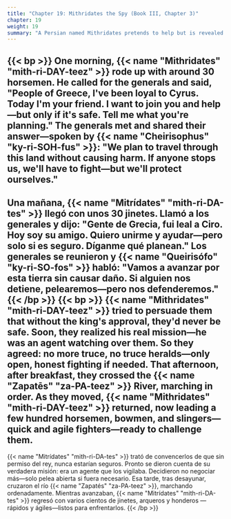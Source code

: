 ```yaml
---
title: "Chapter 19: Mithridates the Spy (Book III, Chapter 3)"
chapter: 19
weight: 19
summary: "A Persian named Mithridates pretends to help but is revealed as a spy for the king."
---
```


{{< bp >}}
One morning, {{< name "Mithridates" "mith-ri-DAY-teez" >}} rode up with around 30 horsemen. He called for the generals and said, "People of Greece, I've been loyal to Cyrus. Today I'm your friend. I want to join you and help—but only if it's safe. Tell me what you're planning." The generals met and shared their answer—spoken by {{< name "Cheirisophus" "ky-ri-SOH-fus" >}}: "We plan to travel through this land without causing harm. If anyone stops us, we'll have to fight—but we'll protect ourselves."
---
Una mañana, {{< name "Mitrídates" "mith-ri-DA-tes" >}} llegó con unos 30 jinetes. Llamó a los generales y dijo: "Gente de Grecia, fui leal a Ciro. Hoy soy su amigo. Quiero unirme y ayudar—pero solo si es seguro. Díganme qué planean." Los generales se reunieron y {{< name "Queirisófo" "ky-ri-SO-fos" >}} habló: "Vamos a avanzar por esta tierra sin causar daño. Si alguien nos detiene, pelearemos—pero nos defenderemos."
{{< /bp >}}
{{< bp >}}
{{< name "Mithridates" "mith-ri-DAY-teez" >}} tried to persuade them that without the king's approval, they'd never be safe. Soon, they realized his real mission—he was an agent watching over them. So they agreed: no more truce, no truce heralds—only open, honest fighting if needed. That afternoon, after breakfast, they crossed the {{< name "Zapatēs" "za-PA-teez" >}} River, marching in order. As they moved, {{< name "Mithridates" "mith-ri-DAY-teez" >}} returned, now leading a few hundred horsemen, bowmen, and slingers—quick and agile fighters—ready to challenge them.
---
{{< name "Mitrídates" "mith-ri-DA-tes" >}} trató de convencerlos de que sin permiso del rey, nunca estarían seguros. Pronto se dieron cuenta de su verdadera misión: era un agente que los vigilaba. Decidieron no negociar más—solo pelea abierta si fuera necesario. Esa tarde, tras desayunar, cruzaron el río {{< name "Zapatés" "za-PA-teez" >}}, marchando ordenadamente. Mientras avanzaban, {{< name "Mitrídates" "mith-ri-DA-tes" >}} regresó con varios cientos de jinetes, arqueros y honderos —rápidos y ágiles—listos para enfrentarlos.
{{< /bp >}}